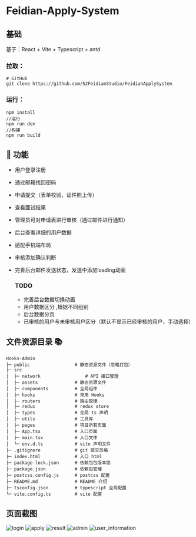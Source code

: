 # Feidian-Apply-System

## 基础

基于：React + Vite + Typescript + antd

### **拉取：**

```git
# GitHub
git clone https://github.com/52FeidianStudio/FeidianApplySystem
```

### **运行：**

```shell
npm install
//运行
npm run dev
//构建
npm run build
```

## 

##  🚀 功能

- 用户登录注册

- 通过邮箱找回密码

- 申请提交（表单校验，证件照上传）

- 查看面试结果

- 管理员可对申请表进行审核（通过邮件进行通知）

- 后台查看详细的用户数据

- 适配手机端布局

- 审核添加确认判断

- 完善后台邮件发送状态，发送中添加loading动画
  

  ### TODO
  - 完善后台数据切换动画
  - 用户数据区分 ,根据不同组别
  - 后台数据分页
  - 已审核的用户与未审核用户区分（默认不显示已经审核的用户，手动选择）

## 文件资源目录 📚

```text
Hooks-Admin
├─ public                 # 静态资源文件（忽略打包）
├─ src
│  ├─ network                 # API 接口管理
│  ├─ assets              # 静态资源文件
│  ├─ components          # 全局组件
│  ├─ hooks               # 常用 Hooks
│  ├─ routers             # 路由管理
│  ├─ redux               # redux store
│  ├─ types               # 全局 ts 声明
│  ├─ utils               # 工具库
│  ├─ pages               # 项目所有页面
│  ├─ App.tsx             # 入口页面
│  ├─ main.tsx            # 入口文件
│  └─ env.d.ts            # vite 声明文件
├─ .gitignore             # git 提交忽略
├─ index.html             # 入口 html
├─ package-lock.json      # 依赖包包版本锁
├─ package.json           # 依赖包管理
├─ postcss.config.js      # postcss 配置
├─ README.md              # README 介绍
├─ tsconfig.json          # typescript 全局配置
└─ vite.config.ts         # vite 配置
```

  ## 页面截图

![login](https://apply.ifeidian.cc/img/1.png)
![apply](https://apply.ifeidian.cc/img/2.png)
![result](https://apply.ifeidian.cc/img/3.png)
![admin](https://apply.ifeidian.cc/img/4.png)
![user_information](https://apply.ifeidian.cc/img/5.png)
